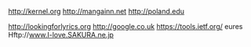 http://kernel.org http://mangainn.net http://poland.edu

http://lookingforlyrics.org http://google.co.uk https://tools.ietf.org/ eures
 
Hftp://www.I-love.SAKURA.ne.jp
 
